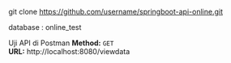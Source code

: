 git clone https://github.com/username/springboot-api-online.git

database : online_test

Uji API di Postman
**Method:** `GET`  
**URL:** http://localhost:8080/viewdata
